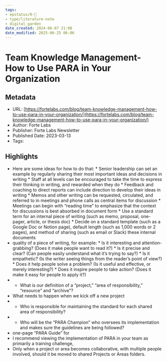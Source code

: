 ```yaml
---
tags: 
- epstatus/0-🌰
- type/literature-note
- digital_garden
date_created: 2024-06-07 21:08
date_modified: 2025-06-25 06:06
---
```

# Team Knowledge Management- How to Use PARA in Your Organization

## Metadata

* URL: [https://fortelabs.com/blog/team-knowledge-management-how-to-use-para-in-your-organization/](https://fortelabs.com/blog/team-knowledge-management-how-to-use-para-in-your-organization/)
* Author: Forte Labs
* Publisher: Forte Labs Newsletter
* Published Date: 2023-03-13
* Tags: 

## Highlights

* Here are some ideas for how to do that: * Senior leadership can set an example by regularly sharing their most important ideas and decisions in writing * Staff at all levels can be encouraged to take the time to express their thinking in writing, and rewarded when they do * Feedback and coaching to direct reports can include direction to develop their ideas in writing * Memos and other writing can be requested, circulated, and referred to in meetings and phone calls as central items for discussion * Meetings can begin with “reading time” to emphasize that the context for discussions is best absorbed in document form * Use a standard term for an internal piece of writing (such as memo, proposal, one-pager, article, or thesis doc) * Decide on a standard template (such as a Google Doc or Notion page), default length (such as 1,000 words or 2 pages), and method of sharing (such as email or Slack) these internal documents
* quality of a piece of writing, for example: * Is it interesting and attention-grabbing? (Does it make people want to read it?) * Is it precise and clear? (Can people easily understand what it’s trying to say?) * Is it empathetic? (Is the writer seeing things from the reader’s point of view?) * Does it help people solve a problem? (Is it useful and effective, or merely interesting?) * Does it inspire people to take action? (Does it make it easy for people to apply it?)
* * What is our definition of a “project,” “area of responsibility,” “resource” and “archive”?
* What needs to happen when we kick off a new project
* * Who is responsible for maintaining the standard for each shared area of responsibility?
* * Who will be the “PARA Champion” who oversees its implementation and makes sure the guidelines are being followed?
* one-page “PARA Guide” for
* I recommend viewing the implementation of PARA in your team as primarily a training challenge,
* Only when a project or area becomes collaborative, with multiple people involved, should it be moved to shared Projects or Areas folders.
